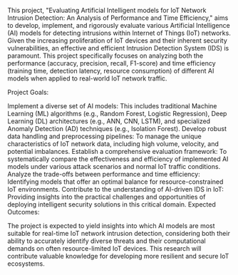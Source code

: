 This project, "Evaluating Artificial Intelligent models for IoT Network Intrusion Detection: An Analysis of Performance and Time Efficiency," aims to develop, implement, and rigorously evaluate various Artificial Intelligence (AI) models for detecting intrusions within Internet of Things (IoT) networks. Given the increasing proliferation of IoT devices and their inherent security vulnerabilities, an effective and efficient Intrusion Detection System (IDS) is paramount. This project specifically focuses on analyzing both the performance (accuracy, precision, recall, F1-score) and time efficiency (training time, detection latency, resource consumption) of different AI models when applied to real-world IoT network traffic.

Project Goals:

Implement a diverse set of AI models: This includes traditional Machine Learning (ML) algorithms (e.g., Random Forest, Logistic Regression), Deep Learning (DL) architectures (e.g., ANN, CNN, LSTM), and specialized Anomaly Detection (AD) techniques (e.g., Isolation Forest).
Develop robust data handling and preprocessing pipelines: To manage the unique characteristics of IoT network data, including high volume, velocity, and potential imbalances.
Establish a comprehensive evaluation framework: To systematically compare the effectiveness and efficiency of implemented AI models under various attack scenarios and normal IoT traffic conditions.
Analyze the trade-offs between performance and time efficiency: Identifying models that offer an optimal balance for resource-constrained IoT environments.
Contribute to the understanding of AI-driven IDS in IoT: Providing insights into the practical challenges and opportunities of deploying intelligent security solutions in this critical domain.
Expected Outcomes:

The project is expected to yield insights into which AI models are most suitable for real-time IoT network intrusion detection, considering both their ability to accurately identify diverse threats and their computational demands on often resource-limited IoT devices. This research will contribute valuable knowledge for developing more resilient and secure IoT ecosystems.







